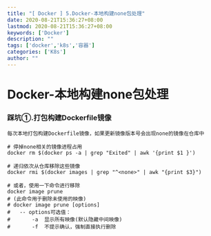 ```yaml
---
title: "[ Docker ] 5.Docker-本地构建none包处理"
date: 2020-08-21T15:36:27+08:00
lastmod: 2020-08-21T15:36:27+08:00
keywords: ['Docker']
description: ""
tags: ['docker','k8s','容器']
categories: ['K8s']
author: ""
---
```

# Docker-本地构建none包处理

### 踩坑①.打包构建Dockerfile镜像
`每次本地打包构建Dockerfile镜像，如果更新镜像版本号会出现none的镜像在仓库中`
```shell
# 停掉none相关的镜像进程占用
docker rm $(docker ps -a | grep "Exited" | awk '{print $1 }')

# 递归依次从仓库移除这些镜像
docker rmi $(docker images | grep "^<none>" | awk "{print $3}")

# 或者，使用一下命令进行移除
docker image prune
# (此命令用于删除未使用的映像)
# docker image prune [options]
#   -- options可选值：
#       -a  显示所有映像(默认隐藏中间映像)
#       -f  不提示确认，强制直接执行删除
```